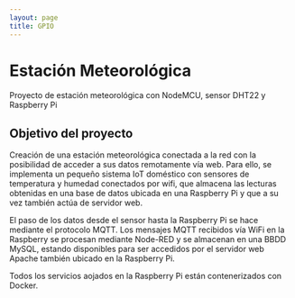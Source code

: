 ```yaml
---
layout: page
title: GPIO
---
```

# Estación Meteorológica

Proyecto de estación meteorológica con NodeMCU, sensor DHT22 y Raspberry Pi

## Objetivo del proyecto

Creación de una estación meteorológica conectada a la red con la posibilidad de acceder a sus datos remotamente vía web. Para ello, se implementa un pequeño sistema IoT doméstico con sensores de temperatura y humedad conectados por wifi, que almacena las lecturas obtenidas en una base de datos ubicada en una Raspberry Pi y que a su vez también actúa de servidor web.

El paso de los datos desde el sensor hasta la Raspberry Pi se hace mediante el protocolo MQTT. Los mensajes MQTT recibidos vía WiFi en la Raspberry se procesan mediante Node-RED y se almacenan en una BBDD MySQL, estando disponibles para ser accedidos por el servidor web Apache también ubicado en la Raspberry Pi.

Todos los servicios aojados en la Raspberry Pi están contenerizados con Docker.
